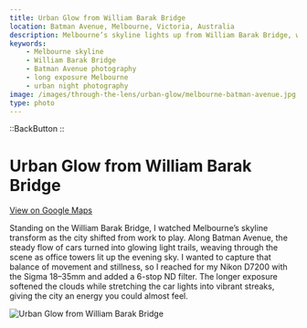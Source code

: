 ```yaml
---
title: Urban Glow from William Barak Bridge
location: Batman Avenue, Melbourne, Victoria, Australia
description: Melbourne’s skyline lights up from William Barak Bridge, with long-exposure car trails and glowing towers captured in this urban night photo.
keywords:
    - Melbourne skyline
    - William Barak Bridge
    - Batman Avenue photography
    - long exposure Melbourne
    - urban night photography
image: /images/through-the-lens/urban-glow/melbourne-batman-avenue.jpg
type: photo
---
```


::BackButton
::

# Urban Glow from William Barak Bridge

<a href="https://www.google.com/maps/search/?api=1&query=William+Barak+Bridge+Batman+Avenue,+Melbourne,+Victoria,+Australia" target="_blank" rel="noopener noreferrer">View on Google Maps</a>

Standing on the William Barak Bridge, I watched Melbourne’s skyline transform as the city shifted from work to play. Along Batman Avenue, the steady flow of cars turned into glowing light trails, weaving through the scene as office towers lit up the evening sky. I wanted to capture that balance of movement and stillness, so I reached for my Nikon D7200 with the Sigma 18–35mm and added a 6-stop ND filter. The longer exposure softened the clouds while stretching the car lights into vibrant streaks, giving the city an energy you could almost feel.

![Urban Glow from William Barak Bridge](/images/through-the-lens/urban-glow/melbourne-batman-avenue.jpg)

<div class="mb-8"></div>
